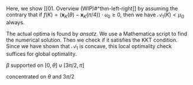 Here, we show [[01. Overview (WIP)#^thm-left-right]] by assuming the contrary that if $f(K) = \left( \mathbf{x}_K(\theta) -\mathbf{x}_K(\pi/4) \right) \cdot u_0 \geq 0$, then we have $\mathcal{A}_1(K) < \mu_G$ always.

The actual optima is found by _ansatz_. We use a Mathematica script to find the numerical solution. Then we check if it satisfies the KKT condition. Since we have shown that $\mathcal{A}_1$ is concave, this local optimality check suffices for global optimality.

$\beta$ supported on $[0, \theta] \cup [3\pi/2, \pi]$

concentrated on $\theta$ and $3\pi/2$

